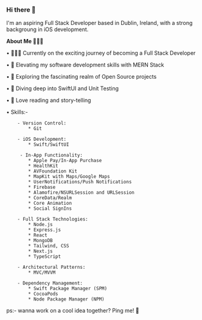 ### Hi there 👋
I'm an aspiring Full Stack Developer based in Dublin, Ireland, with a strong backgroung in iOS development. 


**About Me 🤷🏻‍♀️**

• 👩🏻‍💻 Currently on the exciting journey of becoming a Full Stack Developer

• 🚀 Elevating my software development skills with MERN Stack

• 🔭 Exploring the fascinating realm of Open Source projects

• 🌱 Diving deep into SwiftUI and Unit Testing

• 📖 Love reading and story-telling

• Skills:- 
    
        - Version Control:
            * Git

        - iOS Development:
            * Swift/SwiftUI

         - In-App Functionality:
            * Apple Pay/In-App Purchase
            * HealthKit
            * AVFoundation Kit
            * MapKit with Maps/Google Maps
            * UserNotifications/Push Notifications
            * Firebase
            * Alamofire/NSURLSession and URLSession
            * CoreData/Realm
            * Core Animation
            * Social SignIns

        - Full Stack Technologies:
            * Node.js
            * Express.js
            * React
            * MongoDB
            * Tailwind, CSS
            * Next.js
            * TypeScript

        - Architectural Patterns:
            * MVC/MVVM

        - Dependency Management:
            * Swift Package Manager (SPM)
            * CocoaPods
            * Node Package Manager (NPM)
            
    

ps:- wanna work on a cool idea together? Ping me! 🙂
